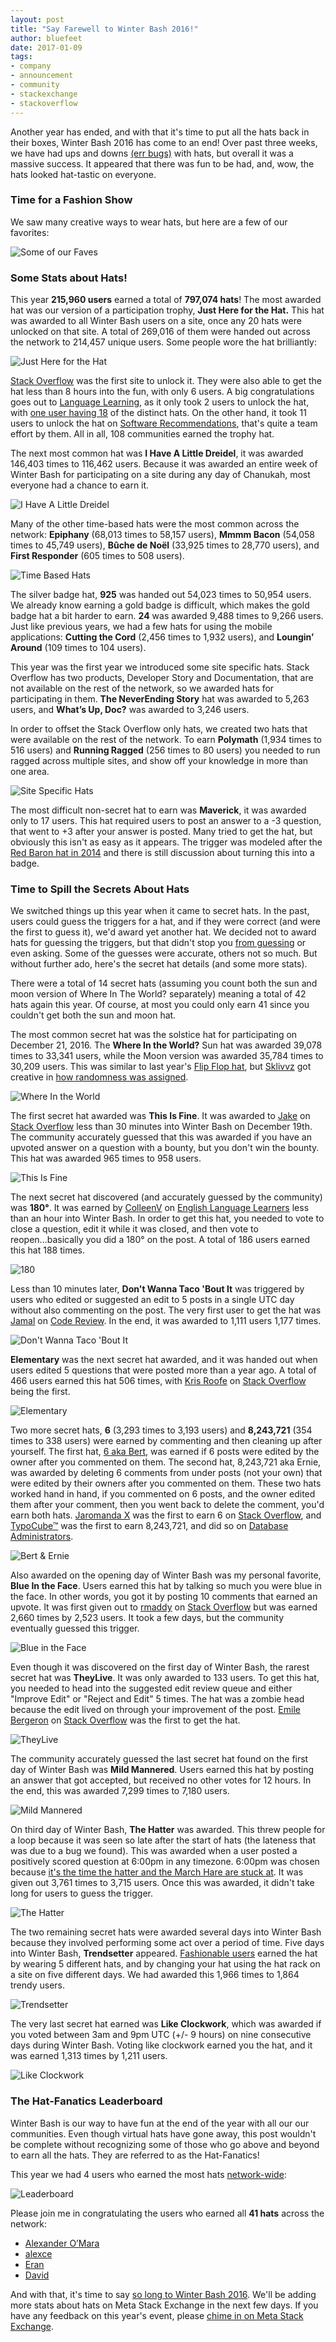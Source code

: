 ```yaml
---
layout: post
title: "Say Farewell to Winter Bash 2016!"
author: bluefeet
date: 2017-01-09
tags:
- company
- announcement
- community
- stackexchange
- stackoverflow
---
```


Another year has ended, and with that it's time to put all the hats back in their boxes, Winter Bash 2016 has come to an end!  Over past three weeks, we have had ups and downs [(err bugs)](http://meta.stackexchange.com/q/288273/164200) with hats, but overall it was a massive success.  It appeared that there was fun to be had, and, wow, the hats looked hat-tastic on everyone. 

### Time for a Fashion Show

We saw many creative ways to wear hats, but here are a few of our favorites:

![Some of our Faves](https://i.stack.imgur.com/UaUht.jpg)

### Some Stats about Hats!

This year **215,960 users** earned a total of **797,074 hats**!  The most awarded hat was our version of a participation trophy, **Just Here for the Hat.** This hat was awarded to all Winter Bash users on a site, once any 20 hats were unlocked on that site.  A total of 269,016 of them were handed out across the network to 214,457 unique users. Some people wore the hat brilliantly:

![Just Here for the Hat](https://i.stack.imgur.com/CJjqQ.png)

[Stack Overflow](http://stackoverflow.com/) was the first site to unlock it. They were also able to get the hat less than 8 hours into the fun, with only 6 users.  A big congratulations goes out to [Language Learning](http://languagelearning.stackexchange.com/), as it only took 2 users to unlock the hat, with [one user having 18](http://languagelearning.stackexchange.com/users/800/christophe-strobbe) of the distinct hats. On the other hand, it took 11 users to unlock the hat on [Software Recommendations](http://softwarerecs.stackexchange.com/), that's quite a team effort by them. All in all, 108 communities earned the trophy hat. 

The next most common hat was **I Have A Little Dreidel**, it was awarded 146,403 times to 116,462 users. Because it was awarded an entire week of Winter Bash for participating on a site during any day of Chanukah, most everyone had a chance to earn it. 

![I Have A Little Dreidel](https://i.stack.imgur.com/jfHko.png)

Many of the other time-based hats were the most common across the network: **Epiphany** (68,013 times to 58,157 users), **Mmmm Bacon** (54,058 times to 45,749 users), **B&#251;che de No&euml;l** (33,925 times to 28,770 users), and **First Responder** (605 times to 508 users).

![Time Based Hats](https://i.stack.imgur.com/rGMD7.jpg)

The silver badge hat, **925** was handed out 54,023 times to 50,954 users.  We already know earning a gold badge is difficult, which makes the gold badge hat a bit harder to earn. **24** was awarded 9,488 times to 9,266 users.  Just like previous years, we had a few hats for using the mobile applications: **Cutting the Cord** (2,456 times to 1,932 users), and **Loungin’ Around** (109 times to 104 users).

This year was the first year we introduced some site specific hats.  Stack Overflow has two products, Developer Story and Documentation, that are not available on the rest of the network, so we awarded hats for participating in them.  **The NeverEnding Story** hat was awarded to 5,263 users, and **What’s Up, Doc?** was awarded to 3,246 users.  

In order to offset the Stack Overflow only hats, we created two hats that were available on the rest of the network.  To earn **Polymath** (1,934 times to 516 users) and **Running Ragged** (256 times to 80 users) you needed to run ragged across multiple sites, and show off your knowledge in more than one area.

![Site Specific Hats](https://i.stack.imgur.com/IRRG7.jpg)

The most difficult non-secret hat to earn was **Maverick**, it was awarded only to 17 users. This hat required users to post an answer to a -3 question, that went to +3 after your answer is posted. Many tried to get the hat, but obviously this isn't as easy as it appears.  The trigger was modeled after the [Red Baron hat in 2014](http://meta.stackexchange.com/q/247415/164200) and there is still discussion about turning this into a badge. 

### Time to Spill the Secrets About Hats

We switched things up this year when it came to secret hats. In the past, users could guess the triggers for a hat, and if they were correct (and were the first to guess it), we'd award yet another hat.  We decided not to award hats for guessing the triggers, but that didn't stop you [from guessing](http://meta.stackexchange.com/a/288284) or even asking.  Some of the guesses were accurate, others not so much. But without further ado, here's the secret hat details (and some more stats). 

There were a total of 14 secret hats (assuming you count both the sun and moon version of Where In The World? separately) meaning a total of 42 hats again this year. Of course, at most you could only earn 41 since you couldn't get both the sun and moon hat. 

The most common secret hat was the solstice hat for participating on December 21, 2016. The **Where In the World?** Sun hat was awarded 39,078 times to 33,341 users, while the Moon version was awarded 35,784 times to 30,209 users.  This was similar to last year's [Flip Flop hat](http://meta.stackexchange.com/questions/270788/is-there-a-list-of-what-each-of-the-winter-bash-hats-is-named-after/272558#272558), but [Sklivvz](http://meta.stackexchange.com/users/131112/sklivvz) got creative in [how randomness was assigned](http://sklivvz.com/posts/i-built-a-hardware-rng-for-christmas). 

![Where In the World](https://i.stack.imgur.com/gCc44.jpg)

The first secret hat awarded was **This Is Fine**. It was awarded to [Jake](http://stackoverflow.com/users/3814799/jake) on [Stack Overflow](http://stackoverflow.com/) less than 30 minutes into Winter Bash on December 19th.  The community accurately guessed that this was awarded if you have an upvoted answer on a question with a bounty, but you don't win the bounty.  This hat was awarded 965 times to 958 users. 

![This Is Fine](https://i.stack.imgur.com/ubTNy.png)

The next secret hat discovered (and accurately guessed by the community) was **180&deg;**. It was earned by [ColleenV](http://ell.stackexchange.com/users/9161/colleenv) on [English Language Learners](http://ell.stackexchange.com/) less than an hour into Winter Bash. In order to get this hat, you needed to vote to close a question, edit it while it was closed, and then vote to reopen...basically you did a 180&deg; on the post.  A total of 186 users earned this hat 188 times.

![180](https://i.stack.imgur.com/XHFUb.png)

Less than 10 minutes later, **Don't Wanna Taco 'Bout It** was triggered by users who edited or suggested an edit to 5 posts in a single UTC day without also commenting on the post. The very first user to get the hat was [Jamal](http://codereview.stackexchange.com/users/22222/jamal) on [Code Review](http://codereview.stackexchange.com/). In the end, it was awarded to 1,111 users 1,177 times. 

![Don't Wanna Taco 'Bout It](https://i.stack.imgur.com/x92Wd.png)

**Elementary** was the next secret hat awarded, and it was handed out when users edited 5 questions that were posted more than a year ago.  A total of 466 users earned this hat 506 times, with [Kris Roofe](http://stackoverflow.com/users/6521116/kris-roofe) on [Stack Overflow](http://stackoverflow.com/) being the first. 

![Elementary](https://i.stack.imgur.com/4bAyr.png)

Two more secret hats, **6** (3,293 times to 3,193 users) and **8,243,721** (354 times to 338 users) were earned by commenting and then cleaning up after yourself.  The first hat, [6 aka Bert](https://www.youtube.com/watch?v=nKfY6kapyBY), was earned if 6 posts were edited by the owner after you commented on them.  The second hat, 8,243,721 aka Ernie, was awarded by deleting 6 comments from under posts (not your own) that were edited by their owners after you commented on them. These two hats worked hand in hand, if you commented on 6 posts, and the owner edited them after your comment, then you went back to delete the comment, you'd earn both hats.  [Jaromanda X](http://stackoverflow.com/users/5053002/jaromanda-x) was the first to earn 6 on [Stack Overflow](http://stackoverflow.com/), and [TypoCube&trade;](http://dba.stackexchange.com/users/993/typocube%E1%B5%80%E1%B4%B9) was the first to earn 8,243,721, and did so on [Database Administrators](http://dba.stackexchange.com/).

![Bert & Ernie](https://i.stack.imgur.com/kNH86.jpg)

Also awarded on the opening day of Winter Bash was my personal favorite, **Blue In the Face**. Users earned this hat by talking so much you were blue in the face. In other words, you got it by posting 10 comments that earned an upvote. It was first given out to [rmaddy](http://stackoverflow.com/users/1226963/rmaddy) on [Stack Overflow](http://stackoverflow.com/) but was earned 2,660 times by 2,523 users. It took a few days, but the community eventually guessed this trigger. 

![Blue in the Face](https://i.stack.imgur.com/vch53.jpg)

Even though it was discovered on the first day of Winter Bash, the rarest secret hat was **TheyLive**. It was only awarded to 133 users. To get this hat, you needed to head into the suggested edit review queue and either "Improve Edit" or "Reject and Edit" 5 times. The hat was a zombie head because the edit lived on through your improvement of the post.  [Emile Bergeron](http://stackoverflow.com/users/1218980/emile-bergeron) on [Stack Overflow](http://stackoverflow.com/) was the first to get the hat.

![TheyLive](https://i.stack.imgur.com/kv4ga.png)

The community accurately guessed the last secret hat found on the first day of Winter Bash was **Mild Mannered**. Users earned this hat by posting an answer that got accepted, but received no other votes for 12 hours. In the end, this was awarded 7,299 times to 7,180 users. 

![Mild Mannered](https://i.stack.imgur.com/4Dpqf.jpg)

On third day of Winter Bash, **The Hatter** was awarded.  This threw people for a loop because it was seen so late after the start of hats (the lateness that was due to a bug we found).  This was awarded when a user posted a positively scored question at 6:00pm in any timezone.  6:00pm was chosen because [it's the time the hatter and the March Hare are stuck at](https://en.wikipedia.org/wiki/The_Hatter).  It was given out 3,761 times to 3,715 users.  Once this was awarded, it didn't take long for users to guess the trigger.

![The Hatter](https://i.stack.imgur.com/mndpA.jpg)

The two remaining secret hats were awarded several days into Winter Bash because they involved performing some act over a period of time.  Five days into Winter Bash, **Trendsetter** appeared. [Fashionable users](https://en.wikipedia.org/wiki/Iris_Apfel) earned the hat by wearing 5 different hats, and by changing your hat using the hat rack on a site on five different days. We had awarded this 1,966 times to 1,864 trendy users. 

![Trendsetter](https://i.stack.imgur.com/K7tz0.jpg)

The very last secret hat earned was **Like Clockwork**, which was awarded if you voted between 3am and 9pm UTC (+/- 9 hours) on nine consecutive days during Winter Bash.  Voting like clockwork earned you the hat, and it was earned 1,313 times by 1,211 users. 

![Like Clockwork](https://i.stack.imgur.com/o9Ffi.png) 

### The Hat-Fanatics Leaderboard

Winter Bash is our way to have fun at the end of the year with all our our communities. Even though virtual hats have gone away, this post wouldn't be complete without recognizing some of those who go above and beyond to earn all the hats.  They are referred to as the Hat-Fanatics!

This year we had 4 users who earned the most hats [network-wide](http://winterbash2016.stackexchange.com/leaderboard/network):

![Leaderboard](https://i.stack.imgur.com/bdWNU.png) 

Please join me in congratulating the users who earned all **41 hats** across the network:

- [Alexander O’Mara](http://stackoverflow.com/users/3155639/alexander-omara)
- [alexce](http://stackoverflow.com/users/771848/alecxe)
- [Eran](http://stackoverflow.com/users/1221571/eran)
- [David](http://blender.stackexchange.com/users/2217/david)

And with that, it's time to say [so long to Winter Bash 2016](https://www.youtube.com/watch?v=Qy9_lfjQopU). We'll be adding more stats about hats on Meta Stack Exchange in the next few days. If you have any feedback on this year's event, please [chime in on Meta Stack Exchange](http://meta.stackexchange.com/questions/289302/suggestions-for-winterbash-2017). 
